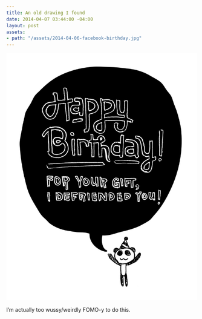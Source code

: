 ```yaml
---
title: An old drawing I found
date: 2014-04-07 03:44:00 -04:00
layout: post
assets:
- path: "/assets/2014-04-06-facebook-birthday.jpg"
---
```


![When Facebook says it’s your birthday and I don’t know who you are](/assets/2014-04-06-facebook-birthday.jpg)

I’m actually too wussy/weirdly FOMO-y to do this.
